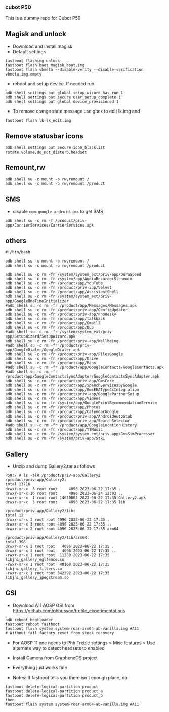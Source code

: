 ### cubot P50

This is a  dummy repo for Cubot P50

## Magisk and unlock

- Download and install magisk
- Default settings

```
fastboot flashing unlock
fastboot flash boot magisk_boot.img
fastboot flash vbmeta --disable-verity --disable-verification vbmeta.img.empty
```

- reboot and setup device. If needed run

```
adb shell settings put global setup_wizard_has_run 1
adb shell settings put secure user_setup_complete 1
adb shell settings put global device_provisioned 1
```

- To remove orange state message use ghex to edit lk.img and

```
fastboot flash lk lk_edit.img
```

## Remove statusbar icons

```
adb shell settings put secure icon_blacklist rotate,volume,do_not_disturb,headset
```

## Remount,rw

```
adb shell su -c mount -o rw,remount /
adb shell su -c mount -o rw,remount /product
```

## SMS
- disable `com.google.android.ims` to get SMS

```
adb shell su -c rm -f /product/priv-app/CarrierServices/CarrierServices.apk
```

## others

```
#!/bin/bash

adb shell su -c mount -o rw,remount /
adb shell su -c mount -o rw,remount /product

adb shell su -c rm -fr /system/system_ext/priv-app/DuraSpeed
adb shell su -c rm -fr /system/app/AudioRecorderStoneoim
adb shell su -c rm -fr /product/app/YouTube
adb shell su -c rm -fr /product/priv-app/Velvet
adb shell su -c rm -fr /product/app/AssistantShell
adb shell su -c rm -fr /system/system_ext/priv-app/GoogleOneTimeInitializer
#adb shell su -c rm -fr /product/app/Messages/Messages.apk
adb shell su -c rm -fr /product/priv-app/ConfigUpdater
adb shell su -c rm -fr /product/priv-app/Phonesky
adb shell su -c rm -fr /product/app/talkback
adb shell su -c rm -fr /product/app/Gmail2
adb shell su -c rm -fr /product/app/Duo
#adb shell su -c rm -fr /system/system_ext/priv-app/SetupWizard/SetupWizard.apk
adb shell su -c rm -fr /product/priv-app/Wellbeing
#adb shell su -c rm -fr /product/priv-app/GoogleDialer/GoogleDialer.apk
adb shell su -c rm -fr /product/priv-app/FilesGoogle
adb shell su -c rm -fr /product/app/Drive
adb shell su -c rm -fr /product/app/Maps
#adb shell su -c rm -fr /product/app/GoogleContacts/GoogleContacts.apk
#adb shell su -c rm -fr /product/app/GoogleContactsSyncAdapter/GoogleContactsSyncAdapter.apk
adb shell su -c rm -fr /product/priv-app/GmsCore
adb shell su -c rm -fr /product/app/SpeechServicesByGoogle
adb shell su -c rm -fr /product/app/GmsEEAType4cIntegration
adb shell su -c rm -fr /product/priv-app/GooglePartnerSetup
adb shell su -c rm -fr /product/app/Videos
adb shell su -c rm -fr /system/app/GooglePrintRecommendationService
adb shell su -c rm -fr /product/app/Photos
adb shell su -c rm -fr /product/app/CalendarGoogle
adb shell su -c rm -fr /product/priv-app/AndroidAutoStub
adb shell su -c rm -fr /product/priv-app/SearchSelector
#adb shell su -c rm -fr /product/app/GoogleLocationHistory
adb shell su -c rm -fr /product/app/YTMusic
adb shell su -c rm -fr /system/system_ext/priv-app/GmsSimProcessor
adb shell su -c rm -fr /system/priv-app/Stk1
```

## Gallery

- Unzip and dump Gallery2.tar as follows

```
P50:/ # ls -alR /product/priv-app/Gallery2                                                                                                       
/product/priv-app/Gallery2:
total 13716
drwxr-xr-x  3 root root     4096 2023-06-22 17:35 .
drwxr-xr-x 16 root root     4096 2023-06-24 12:03 ..
-rwxr-xr-x  1 root root 14030002 2023-06-22 17:35 Gallery2.apk
drwxr-xr-x  3 root root     4096 2023-06-22 17:35 lib

/product/priv-app/Gallery2/lib:
total 12
drwxr-xr-x 3 root root 4096 2023-06-22 17:35 .
drwxr-xr-x 3 root root 4096 2023-06-22 17:35 ..
drwxr-xr-x 2 root root 4096 2023-06-22 17:35 arm64

/product/priv-app/Gallery2/lib/arm64:
total 396
drwxr-xr-x 2 root root   4096 2023-06-22 17:35 .
drwxr-xr-x 3 root root   4096 2023-06-22 17:35 ..
-rwxr-xr-x 1 root root  11280 2023-06-22 17:35 libjni_gallery_eglfence.so
-rwxr-xr-x 1 root root  40168 2023-06-22 17:35 libjni_gallery_filters.so
-rwxr-xr-x 1 root root 342392 2023-06-22 17:35 libjni_gallery_jpegstream.so
```


## GSI

- Download A11 AOSP GSI from https://github.com/phhusson/treble_experimentations
  
```
adb reboot bootloader
fastboot reboot fastboot
fastboot flash system system-roar-arm64-ab-vanilla.img #A11
# Without fail factory reset from stock recovery
```
- For AOSP 11 one needs to Phh Treble settings > Misc features > Use alternate way to detect headsets to enabled
- Install Camera from GrapheneOS project
- Everything just works fine

- Notes: If fastboot tells you there isn't enough place, do

```
fastboot delete-logical-partition product
fastboot delete-logical-partition product_a
fastboot delete-logical-partition product_b
then
fastboot flash system system-roar-arm64-ab-vanilla.img #A11
```
